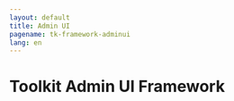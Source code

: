 ```yaml
---
layout: default
title: Admin UI
pagename: tk-framework-adminui
lang: en
---
```


# Toolkit Admin UI Framework
